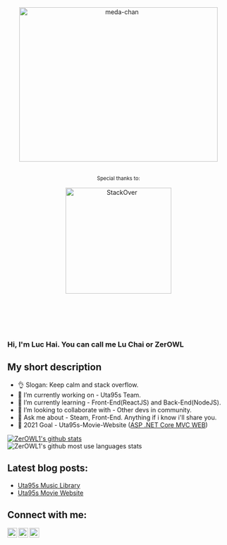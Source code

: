 
<div align="center">
	<img width="450" height="350" src="https://i.pinimg.com/originals/d6/71/b5/d671b57b99533df856544bb3f30fe559.gif" alt="meda-chan">
	<br>
	<br>
	<p>
		<sup>Special thanks to:</sup>
			<div>
				<img src="https://external-content.duckduckgo.com/iu/?u=https%3A%2F%2Fappharbor.com%2Fassets%2Fimages%2Fstackoverflow-logo.png&f=1&nofb=1" width="240" alt="StackOver">
			</div>
			<br>
	</p>
	<br>
	<br>
	<br>
</div>


### Hi, I'm Luc Hai. You can call me Lu Chai or ZerOWL
## My short description
- 👌 Slogan: Keep calm and stack overflow.
- 🔭 I’m currently working on - Uta95s Team.
- 🌱 I’m currently learning - Front-End(ReactJS) and Back-End(NodeJS).
- 👯 I’m looking to collaborate with - Other devs in community.
- 💬 Ask me about - Steam, Front-End. Anything if i know i'll share you.
- 🥅 2021 Goal - Uta95s-Movie-Website ([ASP .NET Core MVC WEB](https://github.com/ZerOWL1/Uta95s-Movie-Website))
<!-- Also feel free to update second URL to any URL -->

[![ZerOWL1's github stats](https://github-readme-stats.vercel.app/api?username=ZerOWL1&count_private=true&include_all_commits=true&theme=radical)](//input-link-here)
<br>
![ZerOWL1's github most use languages stats](https://github-readme-stats.vercel.app/api/top-langs/?username=zerowl1&layout=compact&theme=radical)

## Latest blog posts:
<!-- BLOG-POST-LIST:START -->
 - [Uta95s Music Library](https://github.com/ZerOWL1/Uta95s-Music-Library)
 - [Uta95s Movie Website](https://github.com/ZerOWL1/Uta95s-Movie-Website)
<!-- BLOG-POST-LIST:END -->
<!-- This section you create this variables that are used above -->

## Connect with me:
[<img align="left" alt="ZerOWL | Steam"  width="22px" src="https://upload.wikimedia.org/wikipedia/commons/thumb/8/83/Steam_icon_logo.svg/512px-Steam_icon_logo.svg.png" />][steam]
[<img align="left" alt="ZerOWL | Facebook" width="22px" src="https://cdn3.iconfinder.com/data/icons/capsocial-round/500/facebook-512.png" />][facebook]
[<img align="left" alt="ZerOWL | LinkedIn" width="22px" src="https://image.flaticon.com/icons/png/512/174/174857.png" />][linkedin]
<!-- Optional if you have blogs -->

[steam]: https://steamcommunity.com/id/odaryuu/
[facebook]: https://www.facebook.com/ZerOwl1/
[linkedin]: https://www.linkedin.com/in/l%E1%BB%A5c-d%C6%B0%C6%A1ng-h%E1%BA%A3i-52903a20b/

